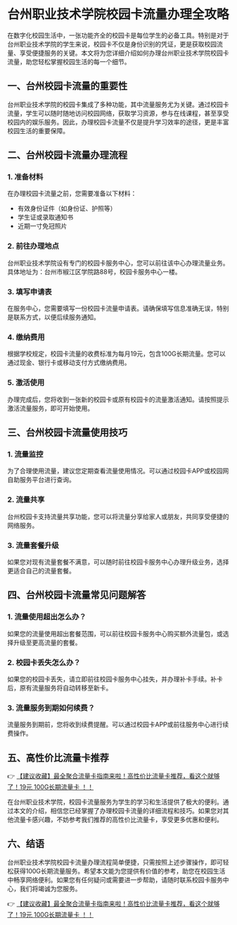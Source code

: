 # 台州职业技术学院校园卡流量办理全攻略

在数字化校园生活中，一张功能齐全的校园卡是每位学生的必备工具。特别是对于台州职业技术学院的学生来说，校园卡不仅是身份识别的凭证，更是获取校园流量、享受便捷服务的关键。本文将为您详细介绍如何办理台州职业技术学院校园卡流量，助您轻松掌握校园生活的每一个细节。

## 一、台州校园卡流量的重要性

台州职业技术学院的校园卡集成了多种功能，其中流量服务尤为关键。通过校园卡流量，学生可以随时随地访问校园网络，获取学习资源，参与在线课程，甚至享受校园内的娱乐服务。因此，办理校园卡流量不仅是提升学习效率的途径，更是丰富校园生活的重要保障。

## 二、台州校园卡流量办理流程

### 1. 准备材料
在办理校园卡流量之前，您需要准备以下材料：
- 有效身份证件（如身份证、护照等）
- 学生证或录取通知书
- 近期一寸免冠照片

### 2. 前往办理地点
台州职业技术学院设有专门的校园卡服务中心，您可以前往该中心办理流量业务。具体地址为：台州市椒江区学院路88号，校园卡服务中心一楼。

### 3. 填写申请表
在服务中心，您需要填写一份校园卡流量申请表。请确保填写信息准确无误，特别是联系方式，以便后续服务通知。

### 4. 缴纳费用
根据学校规定，校园卡流量的收费标准为每月19元，包含100G长期流量。您可以通过现金、银行卡或移动支付方式缴纳费用。

### 5. 激活使用
办理完成后，您将收到一张新的校园卡或原有校园卡的流量激活通知。请按照提示激活流量服务，即可开始使用。

## 三、台州校园卡流量使用技巧

### 1. 流量监控
为了合理使用流量，建议您定期查看流量使用情况。可以通过校园卡APP或校园网自助服务平台进行查询。

### 2. 流量共享
台州校园卡支持流量共享功能，您可以将流量分享给家人或朋友，共同享受便捷的网络服务。

### 3. 流量套餐升级
如果您对现有流量套餐不满意，可以随时前往校园卡服务中心办理升级业务，选择更适合自己的流量套餐。

## 四、台州校园卡流量常见问题解答

### 1. 流量使用超出怎么办？
如果您的流量使用超出套餐范围，可以前往校园卡服务中心购买额外流量包，或选择升级至更高流量的套餐。

### 2. 校园卡丢失怎么办？
如果您的校园卡丢失，请立即前往校园卡服务中心挂失，并办理补卡手续。补卡后，原有流量服务将自动转移至新卡。

### 3. 流量服务到期如何续费？
流量服务到期前，您将收到续费提醒。可以通过校园卡APP或前往服务中心进行续费操作。

## 五、高性价比流量卡推荐

👉 [【建议收藏】最全聚合流量卡指南来啦！高性价比流量卡推荐，看这个就够了！19元 100G长期流量卡 ！！](https://bit.ly/Liuliangka)

在台州职业技术学院，校园卡流量服务为学生的学习和生活提供了极大的便利。通过本文的介绍，相信您已经掌握了办理校园卡流量的详细流程和技巧。如果您对其他流量卡感兴趣，不妨参考我们推荐的高性价比流量卡，享受更多优惠和便利。

## 六、结语

台州职业技术学院校园卡流量办理流程简单便捷，只需按照上述步骤操作，即可轻松获得100G长期流量服务。希望本文能为您提供有价值的参考，助您在校园生活中畅享网络便利。如果您有任何疑问或需要进一步帮助，请随时联系校园卡服务中心，我们将竭诚为您服务。

👉 [【建议收藏】最全聚合流量卡指南来啦！高性价比流量卡推荐，看这个就够了！19元 100G长期流量卡 ！！](https://bit.ly/Liuliangka)